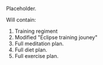Placeholder.

Will contain:
1. Training regiment
2. Modified "Eclipse training jouney"
3. Full meditation plan.
4. Full diet plan.
5. Full exercise plan.
